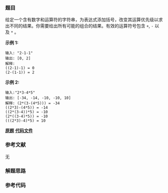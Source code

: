 ### 题目
给定一个含有数字和运算符的字符串，为表达式添加括号，改变其运算优先级以求出不同的结果。你需要给出所有可能的组合的结果。有效的运算符号包含 `+`, `-`
以及 `*` 。

**示例  1:**

    
    
    输入: "2-1-1"
    输出: [0, 2]
    解释:
    ((2-1)-1) = 0 
    (2-(1-1)) = 2

**示例  2:**

    
    
    输入:"2*3-4*5"
    输出: [-34, -14, -10, -10, 10]
    解释: (2*(3-(4*5))) = -34 
    ((2*3)-(4*5)) = -14 
    ((2*(3-4))*5) = -10 
    (2*((3-4)*5)) = -10 
    (((2*3)-4)*5) = 10

 **[原题](https://leetcode-cn.com/problems/different-ways-to-add-parentheses/)**    **[代码文件]()**


### 参考文献
无

### 解题思路




### 参考代码

```go


```




